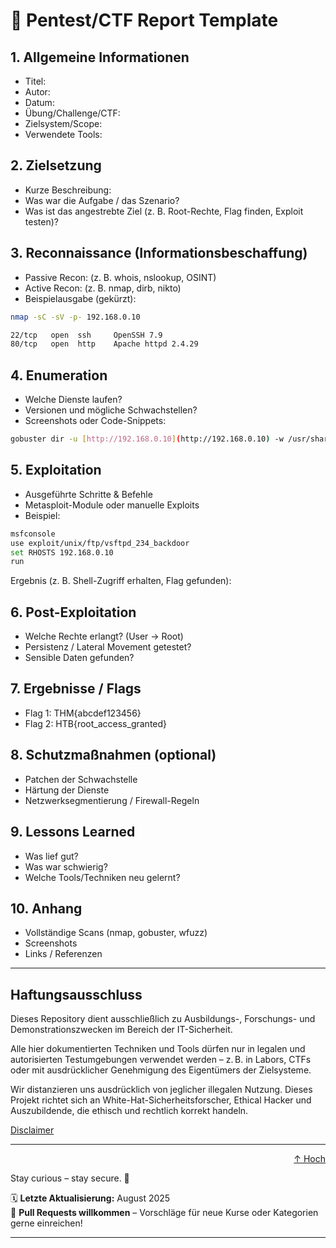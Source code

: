 # 📝 Pentest/CTF Report Template

## 1. Allgemeine Informationen
- Titel:
- Autor:
- Datum:
- Übung/Challenge/CTF:
- Zielsystem/Scope:
- Verwendete Tools:

## 2. Zielsetzung
- Kurze Beschreibung:
- Was war die Aufgabe / das Szenario?
- Was ist das angestrebte Ziel (z. B. Root-Rechte, Flag finden, Exploit testen)?

## 3. Reconnaissance (Informationsbeschaffung)
- Passive Recon: (z. B. whois, nslookup, OSINT)
- Active Recon: (z. B. nmap, dirb, nikto)
- Beispielausgabe (gekürzt):
```bash
nmap -sC -sV -p- 192.168.0.10

22/tcp   open  ssh     OpenSSH 7.9
80/tcp   open  http    Apache httpd 2.4.29
```

## 4. Enumeration
- Welche Dienste laufen?
- Versionen und mögliche Schwachstellen?
- Screenshots oder Code-Snippets:
```bash
gobuster dir -u [http://192.168.0.10](http://192.168.0.10) -w /usr/share/wordlists/dirb/common.txt
```

## 5. Exploitation
- Ausgeführte Schritte & Befehle
- Metasploit-Module oder manuelle Exploits
- Beispiel:
```bash
msfconsole
use exploit/unix/ftp/vsftpd_234_backdoor
set RHOSTS 192.168.0.10
run
```

Ergebnis (z. B. Shell-Zugriff erhalten, Flag gefunden):

## 6. Post-Exploitation
- Welche Rechte erlangt? (User → Root)
- Persistenz / Lateral Movement getestet?
- Sensible Daten gefunden?

## 7. Ergebnisse / Flags
- Flag 1: THM{abcdef123456}
- Flag 2: HTB{root_access_granted}

## 8. Schutzmaßnahmen (optional)
- Patchen der Schwachstelle
- Härtung der Dienste
- Netzwerksegmentierung / Firewall-Regeln

## 9. Lessons Learned
- Was lief gut?
- Was war schwierig?
- Welche Tools/Techniken neu gelernt?

## 10. Anhang
- Vollständige Scans (nmap, gobuster, wfuzz)
- Screenshots
- Links / Referenzen

---------

## Haftungsausschluss

Dieses Repository dient ausschließlich zu Ausbildungs-, Forschungs- und Demonstrationszwecken im Bereich der IT-Sicherheit.

Alle hier dokumentierten Techniken und Tools dürfen nur in legalen und autorisierten Testumgebungen verwendet werden – z. B. in Labors, CTFs oder mit ausdrücklicher Genehmigung des Eigentümers der Zielsysteme.

Wir distanzieren uns ausdrücklich von jeglicher illegalen Nutzung.
Dieses Projekt richtet sich an White-Hat-Sicherheitsforscher, Ethical Hacker und Auszubildende, die ethisch und rechtlich korrekt handeln.

[Disclaimer](/00-disclaimer/disclaimer.md)

--- 

<div align=right>

[↑ Hoch](#-pentestctf-report-template)

</div>

Stay curious – stay secure. 🔐

🗓️ **Letzte Aktualisierung:** August 2025  
🤝 **Pull Requests willkommen** – Vorschläge für neue Kurse oder Kategorien gerne einreichen!

---